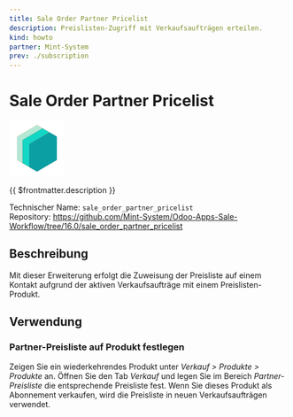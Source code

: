 ```yaml
---
title: Sale Order Partner Pricelist
description: Preislisten-Zugriff mit Verkaufsaufträgen erteilen.
kind: howto
partner: Mint-System
prev: ./subscription
---
```

# Sale Order Partner Pricelist
![icon_oms_box](attachments/icons_odoo_mint_system.png)

{{ $frontmatter.description }}

Technischer Name: `sale_order_partner_pricelist`\
Repository: <https://github.com/Mint-System/Odoo-Apps-Sale-Workflow/tree/16.0/sale_order_partner_pricelist>

## Beschreibung

Mit dieser Erweiterung erfolgt die Zuweisung der Preisliste auf einem Kontakt aufgrund der aktiven Verkaufsaufträge mit einem Preislisten-Produkt.

## Verwendung

### Partner-Preisliste auf Produkt festlegen

Zeigen Sie ein wiederkehrendes Produkt unter *Verkauf > Produkte > Produkte* an. Öffnen Sie den Tab *Verkauf* und legen Sie im Bereich *Partner-Preisliste* die entsprechende Preisliste fest. Wenn Sie dieses Produkt als Abonnement verkaufen, wird die Preisliste in neuen Verkaufsaufträgen verwendet.
